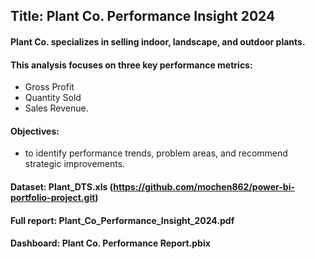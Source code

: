 ## Title: Plant Co. Performance Insight 2024

#### Plant Co. specializes in selling indoor, landscape, and outdoor plants.

#### This analysis focuses on three key performance metrics: 
- Gross Profit 
- Quantity Sold
- Sales Revenue.

#### Objectives:
- to identify performance trends, problem areas, and recommend strategic improvements.

#### Dataset: Plant_DTS.xls (https://github.com/mochen862/power-bi-portfolio-project.git)
#### Full report: Plant_Co_Performance_Insight_2024.pdf
#### Dashboard: Plant Co. Performance Report.pbix

